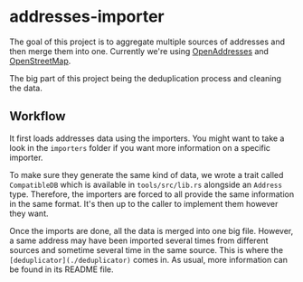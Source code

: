 # addresses-importer

The goal of this project is to aggregate multiple sources of addresses and then merge them into one. Currently we're using [OpenAddresses](https://openaddresses.io/) and [OpenStreetMap](https://www.openstreetmap.org).

The big part of this project being the deduplication process and cleaning the data.

## Workflow

It first loads addresses data using the importers. You might want to take a look in the `importers` folder if you want more information on a specific importer.

To make sure they generate the same kind of data, we wrote a trait called `CompatibleDB` which is available in `tools/src/lib.rs` alongside an `Address` type. Therefore, the importers are forced to all provide the same information in the same format. It's then up to the caller to implement them however they want.

Once the imports are done, all the data is merged into one big file. However, a same address may have been imported several times from different sources and sometime several time in the same source. This is where the `[deduplicator](./deduplicator)` comes in. As usual, more information can be found in its README file.
